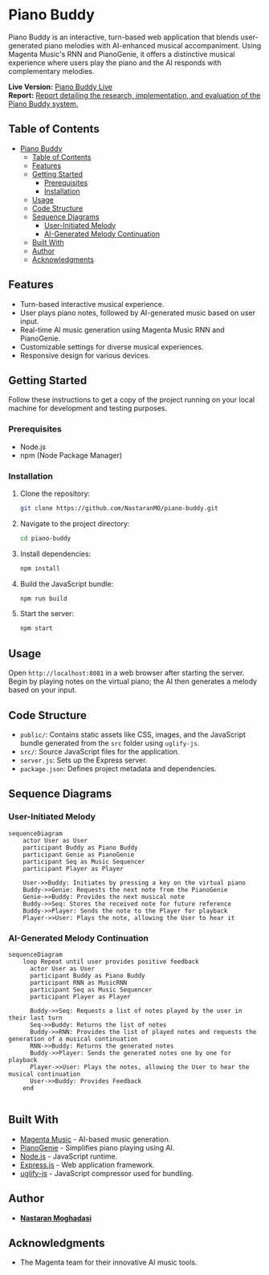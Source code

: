 # Piano Buddy

Piano Buddy is an interactive, turn-based web application that blends user-generated piano melodies with AI-enhanced musical accompaniment. Using Magenta Music's RNN and PianoGenie, it offers a distinctive musical experience where users play the piano and the AI responds with complementary melodies.

**Live Version:** [Piano Buddy Live](https://piano-buddy-fb9180660e4f.herokuapp.com/)  
**Report:** [Report detailing the research, implementation, and evaluation of the Piano Buddy system.](https://www.overleaf.com/read/jzskdtcxbyqq#f64a4d)

## Table of Contents

- [Piano Buddy](#piano-buddy)
  - [Table of Contents](#table-of-contents)
  - [Features](#features)
  - [Getting Started](#getting-started)
    - [Prerequisites](#prerequisites)
    - [Installation](#installation)
  - [Usage](#usage)
  - [Code Structure](#code-structure)
  - [Sequence Diagrams](#sequence-diagrams)
    - [User-Initiated Melody](#user-initiated-melody)
    - [AI-Generated Melody Continuation](#ai-generated-melody-continuation)
  - [Built With](#built-with)
  - [Author](#author)
  - [Acknowledgments](#acknowledgments)

## Features

- Turn-based interactive musical experience.
- User plays piano notes, followed by AI-generated music based on user input.
- Real-time AI music generation using Magenta Music RNN and PianoGenie.
- Customizable settings for diverse musical experiences.
- Responsive design for various devices.

## Getting Started

Follow these instructions to get a copy of the project running on your local machine for development and testing purposes.

### Prerequisites

- Node.js
- npm (Node Package Manager)

### Installation

1. Clone the repository:
   ```bash
   git clone https://github.com/NastaranMO/piano-buddy.git
   ```
2. Navigate to the project directory:
   ```bash
   cd piano-buddy
   ```
3. Install dependencies:
   ```bash
   npm install
   ```
4. Build the JavaScript bundle:
   ```bash
   npm run build
   ```
5. Start the server:
   ```bash
   npm start
   ```

## Usage

Open `http://localhost:8081` in a web browser after starting the server. Begin by playing notes on the virtual piano; the AI then generates a melody based on your input.

## Code Structure

- `public/`: Contains static assets like CSS, images, and the JavaScript bundle generated from the `src` folder using `uglify-js`.
- `src/`: Source JavaScript files for the application.
- `server.js`: Sets up the Express server.
- `package.json`: Defines project metadata and dependencies.

## Sequence Diagrams

### User-Initiated Melody

```mermaid
sequenceDiagram
    actor User as User
    participant Buddy as Piano Buddy
    participant Genie as PianoGenie
    participant Seq as Music Sequencer
    participant Player as Player
    
    User->>Buddy: Initiates by pressing a key on the virtual piano 
    Buddy->>Genie: Requests the next note from the PianoGenie
    Genie->>Buddy: Provides the next musical note
    Buddy->>Seq: Stores the received note for future reference
    Buddy->>Player: Sends the note to the Player for playback
    Player->>User: Plays the note, allowing the User to hear it

```

### AI-Generated Melody Continuation

```mermaid
sequenceDiagram
    loop Repeat until user provides positive feedback
      actor User as User
      participant Buddy as Piano Buddy
      participant RNN as MusicRNN
      participant Seq as Music Sequencer
      participant Player as Player
      
      Buddy->>Seq: Requests a list of notes played by the user in their last turn
      Seq->>Buddy: Returns the list of notes
      Buddy->>RNN: Provides the list of played notes and requests the generation of a musical continuation
      RNN->>Buddy: Returns the generated notes
      Buddy->>Player: Sends the generated notes one by one for playback
      Player->>User: Plays the notes, allowing the User to hear the musical continuation
      User->>Buddy: Provides Feedback 
    end


```

## Built With

- [Magenta Music](https://magenta.tensorflow.org/) - AI-based music generation.
- [PianoGenie](https://magenta.tensorflow.org/pianogenie) - Simplifies piano playing using AI.
- [Node.js](https://nodejs.org/) - JavaScript runtime.
- [Express.js](https://expressjs.com/) - Web application framework.
- [uglify-js](https://www.npmjs.com/package/uglify-js) - JavaScript compressor used for bundling.

## Author

- **[Nastaran Moghadasi](mailto:nastaran.moghadasi@gmail.com)**

## Acknowledgments

- The Magenta team for their innovative AI music tools.
